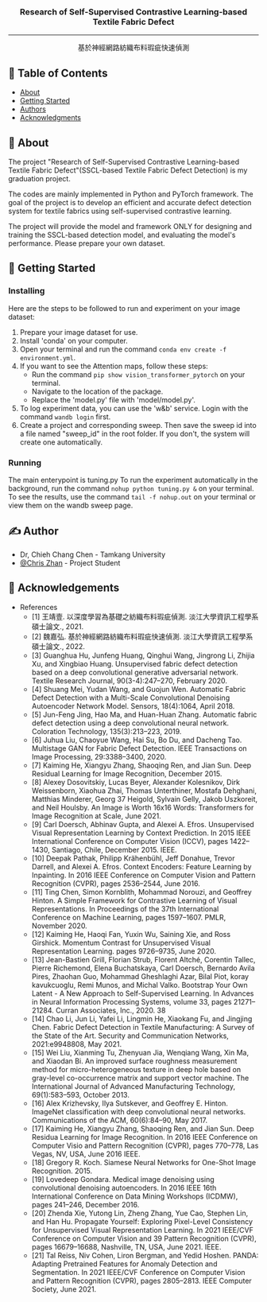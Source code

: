 
<h3 align="center">Research of Self-Supervised Contrastive Learning-based Textile Fabric Defect</h3>

---

<p align="center"> 基於神經網路紡織布料瑕疵快速偵測
    <br> 
</p>

## 📝 Table of Contents

- [About](#about)
- [Getting Started](#getting_started)
- [Authors](#authors)
- [Acknowledgments](#acknowledgement)

## 🧐 About <a name = "about"></a>

The project "Research of Self-Supervised Contrastive Learning-based Textile Fabric Defect"(SSCL-based Textile Fabric Defect Detection) is my graduation project.

The codes are mainly implemented in Python and PyTorch framework. The goal of the project is to develop an efficient and accurate defect detection system for textile fabrics using self-supervised contrastive learning.

The project will provide the model and framework ONLY for designing and training the SSCL-based detection model, and evaluating the model's performance. Please prepare your own dataset. 


## 🏁 Getting Started <a name = "getting_started"></a>



### Installing
Here are the steps to be followed to run and experiment on your image dataset:

1. Prepare your image dataset for use.
2. Install 'conda' on your computer.
3. Open your terminal and run the command ```conda env create -f environment.yml```.
4. If you want to see the Attention maps, follow these steps: 
   - Run the command ```pip show vision_transformer_pytorch``` on your terminal.
   - Navigate to the location of the package.
   - Replace the 'model.py' file with 'model/model.py'.
5. To log experiment data, you can use the 'w&b' service. Login with the command ```wandb login``` first.
6. Create a project and corresponding sweep. Then save the sweep id into a file named "sweep_id" in the root folder. If you don't, the system will create one automatically.


### Running
The main enterypoint is tuning.py
To run the experiment automatically in the background, run the command ```nohup python tuning.py &``` on your terminal. To see the results, use the command ```tail -f nohup.out``` on your terminal or view them on the wandb sweep page.


## ✍️ Author <a name = "authors"></a>

- Dr, Chieh Chang Chen - Tamkang University
- [@Chris Zhan](https://github.com/mikejhan4455) - Project Student


## 🎉 Acknowledgements <a name = "acknowledgement"></a>

- References
  - [1] 王靖壹. 以深度學習為基礎之紡織布料瑕疵偵測. 淡江大學資訊工程學系碩士論文., 2021.
  - [2] 魏嘉弘. 基於神經網路紡織布料瑕疵快速偵測. 淡江大學資訊工程學系碩士論文., 2022.
  - [3] Guanghua Hu, Junfeng Huang, Qinghui Wang, Jingrong Li, Zhijia Xu, and Xingbiao Huang. Unsupervised fabric defect detection based on a deep convolutional generative adversarial network. Textile Research Journal, 90(3-4):247–270, February 2020.
  - [4] Shuang Mei, Yudan Wang, and Guojun Wen. Automatic Fabric Defect Detection with a Multi-Scale Convolutional Denoising Autoencoder Network Model.
  Sensors, 18(4):1064, April 2018.
  - [5] Jun-Feng Jing, Hao Ma, and Huan-Huan Zhang. Automatic fabric defect detection using a deep convolutional neural network. Coloration Technology, 135(3):213–223, 2019.
  - [6] Juhua Liu, Chaoyue Wang, Hai Su, Bo Du, and Dacheng Tao. Multistage GAN for Fabric Defect Detection. IEEE Transactions on Image Processing, 29:3388–3400, 2020.
  - [7] Kaiming He, Xiangyu Zhang, Shaoqing Ren, and Jian Sun. Deep Residual Learning for Image Recognition, December 2015.
  - [8] Alexey Dosovitskiy, Lucas Beyer, Alexander Kolesnikov, Dirk Weissenborn, Xiaohua Zhai, Thomas Unterthiner, Mostafa Dehghani, Matthias Minderer, Georg 37 Heigold, Sylvain Gelly, Jakob Uszkoreit, and Neil Houlsby. An Image is Worth 16x16 Words: Transformers for Image Recognition at Scale, June 2021.
  - [9] Carl Doersch, Abhinav Gupta, and Alexei A. Efros. Unsupervised Visual Representation Learning by Context Prediction. In 2015 IEEE International Conference on Computer Vision (ICCV), pages 1422–1430, Santiago, Chile, December 2015. IEEE.
  - [10] Deepak Pathak, Philipp Krähenbühl, Jeff Donahue, Trevor Darrell, and Alexei A. Efros. Context Encoders: Feature Learning by Inpainting. In 2016 IEEE Conference on Computer Vision and Pattern Recognition (CVPR), pages 2536–2544, June 2016.
  - [11] Ting Chen, Simon Kornblith, Mohammad Norouzi, and Geoffrey Hinton. A Simple Framework for Contrastive Learning of Visual Representations. In Proceedings of the 37th International Conference on Machine Learning, pages 1597–1607. PMLR, November 2020.
  - [12] Kaiming He, Haoqi Fan, Yuxin Wu, Saining Xie, and Ross Girshick. Momentum Contrast for Unsupervised Visual Representation Learning. pages 9726–9735, June 2020.
  - [13] Jean-Bastien Grill, Florian Strub, Florent Altché, Corentin Tallec, Pierre Richemond, Elena Buchatskaya, Carl Doersch, Bernardo Avila Pires, Zhaohan Guo, Mohammad Gheshlaghi Azar, Bilal Piot, koray kavukcuoglu, Remi Munos, and Michal Valko. Bootstrap Your Own Latent - A New Approach to Self-Supervised Learning. In Advances in Neural Information Processing Systems, volume 33, pages 21271–21284. Curran Associates, Inc., 2020. 38
  - [14] Chao Li, Jun Li, Yafei Li, Lingmin He, Xiaokang Fu, and Jingjing Chen. Fabric Defect Detection in Textile Manufacturing: A Survey of the State of the Art. Security and Communication Networks, 2021:e9948808, May 2021.
  - [15] Wei Liu, Xianming Tu, Zhenyuan Jia, Wenqiang Wang, Xin Ma, and Xiaodan Bi. An improved surface roughness measurement method for micro-heterogeneous texture in deep hole based on gray-level co-occurrence matrix and support vector machine. The International Journal of Advanced Manufacturing Technology, 69(1):583–593, October 2013.
  - [16] Alex Krizhevsky, Ilya Sutskever, and Geoffrey E. Hinton. ImageNet classification with deep convolutional neural networks. Communications of the ACM, 60(6):84–90, May 2017.
  - [17] Kaiming He, Xiangyu Zhang, Shaoqing Ren, and Jian Sun. Deep Residua Learning for Image Recognition. In 2016 IEEE Conference on Computer Visio and Pattern Recognition (CVPR), pages 770–778, Las Vegas, NV, USA, June 2016 IEEE.
  - [18] Gregory R. Koch. Siamese Neural Networks for One-Shot Image Recognition. 2015.
  - [19] Lovedeep Gondara. Medical image denoising using convolutional denoising autoencoders. In 2016 IEEE 16th International Conference on Data Mining Workshops (ICDMW), pages 241–246, December 2016.
  - [20] Zhenda Xie, Yutong Lin, Zheng Zhang, Yue Cao, Stephen Lin, and Han Hu. Propagate Yourself: Exploring Pixel-Level Consistency for Unsupervised Visual Representation Learning. In 2021 IEEE/CVF Conference on Computer Vision and 39 Pattern Recognition (CVPR), pages 16679–16688, Nashville, TN, USA, June 2021. IEEE.
  - [21] Tal Reiss, Niv Cohen, Liron Bergman, and Yedid Hoshen. PANDA: Adapting Pretrained Features for Anomaly Detection and Segmentation. In 2021 IEEE/CVF Conference on Computer Vision and Pattern Recognition (CVPR), pages 2805–2813. IEEE Computer Society, June 2021.
